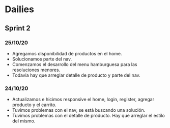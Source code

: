 # Dailies

## Sprint 2

### 25/10/20

- Agregamos disponibilidad de productos en el home.
- Solucionamos parte del nav.
- Comenzamos el desarrollo del menu hamburguesa para las resoluciones menores.
- Todavia hay que arreglar detalle de producto y parte del nav.

### 24/10/20

- Actualizamos e hicimos responsive el home, login, register, agregar producto y el carrito.
- Tuvimos problemas con el nav, se está buscando una solución.
- Tuvimos problemas con el detalle de producto. Hay que arreglar el estilo del mismo.
